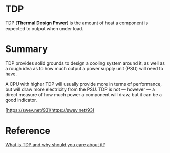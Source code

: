 # TDP

TDP (**Thermal Design Power**) is the amount of heat a component is expected to output when under load.

# Summary

TDP provides solid grounds to design a cooling system around it, as well as a rough idea as to how much output a power supply unit (PSU) will need to have.

A CPU with higher TDP will usually provide more in terms of performance, but will draw more electricity from the PSU. TDP is not — however — a direct measure of how much power a component will draw, but it can be a good indicator.

[https://swev.net/93](https://swev.net/93)

# Reference

[What is TDP and why should you care about it?](https://www.windowscentral.com/what-tdp-and-why-should-you-care-about-it)